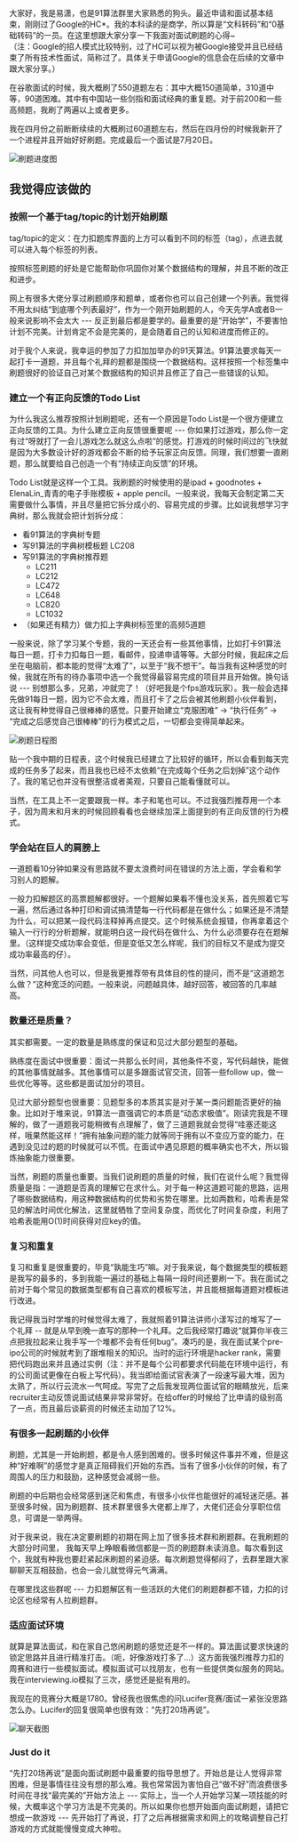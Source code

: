 大家好，我是易潇，也是91算法群里大家熟悉的狗头。最近申请和面试基本结束，刚刚过了Google的HC*。我的本科读的是商学，所以算是“文科转码”和“0基础转码”的一员。在这里想跟大家分享一下我面对面试刷题的心得~   
（注：Google的招人模式比较特别，过了HC可以视为被Google接受并且已经结束了所有技术性面试，简称过了。具体关于申请Google的信息会在后续的文章中跟大家分享。）  

在谷歌面试的时候，我大概刷了550道题左右：其中大概150道简单，310道中等，90道困难。其中有中国站一些剑指和面试经典的重复题。对于前200和一些高频题，我刷了两遍以上或者更多。  

我在四月份之前断断续续的大概刷过60道题左右，然后在四月份的时候我新开了一个进程并且开始好好刷题。完成最后一个面试是7月20日。

![刷题进度图](https://github.com/lilyzhaoyilu/LeetCode-Notes/blob/master/articles/airticleAssests/%E5%88%B7%E9%A2%98%E8%BF%9B%E7%A8%8B.png)


## 我觉得应该做的

### 按照一个基于tag/topic的计划开始刷题
tag/topic的定义：在力扣题库界面的上方可以看到不同的标签（tag），点进去就可以进入每个标签的列表。   

按照标签刷题的好处是它能帮助你巩固你对某个数据结构的理解，并且不断的改正和进步。

网上有很多大佬分享过刷题顺序和题单，或者你也可以自己创建一个列表。我觉得不用太纠结“到底哪个列表最好”，作为一个刚开始刷题的人，今天先学A或者B一般来说影响不会太大 --- 反正到最后都是要学的。最重要的是“开始学”，不要害怕计划不完美。计划肯定不会是完美的，是会随着自己的认知和进度而修正的。

对于我个人来说，我幸运的参加了力扣加加举办的91天算法。91算法要求每天一起打卡一道题，并且每个礼拜的题都是围绕一个数据结构。这样按照一个标签集中刷题很好的验证自己对某个数据结构的知识并且修正了自己一些错误的认知。

### 建立一个有正向反馈的Todo List
为什么我这么推荐按照计划刷题呢，还有一个原因是Todo List是一个很方便建立正向反馈的工具。为什么建立正向反馈很重要呢 --- 你如果打过游戏，那么你一定有过“呀就打了一会儿游戏怎么就这么点啦”的感觉。打游戏的时候时间过的飞快就是因为大多数设计好的游戏都会不断的给予玩家正向反馈。同理，我们想要一直刷题，那么就要给自己创造一个有“持续正向反馈”的环境。

Todo List就是这样一个工具。我刷题的时候使用的是ipad + goodnotes + ElenaLin_青青的电子手账模板 + apple pencil。一般来说，我每天会制定第二天需要做什么事情，并且尽量把它拆分成小的、容易完成的步骤。比如说我想学习字典树，那么我就会把计划拆分成：   
- 看91算法的字典树专题
- 写91算法的字典树模板题 LC208
- 写91算法的字典树推荐题
  - LC211 
  - LC212
  - LC472
  - LC648
  - LC820
  - LC1032
- （如果还有精力）做力扣上字典树标签里的高频5道题    

一般来说，除了学习某个专题，我的一天还会有一些其他事情，比如打卡91算法每日一题，打卡力扣每日一题，看邮件，投递申请等等。大部分时候，我起床之后坐在电脑前，都本能的觉得“太难了”，以至于“我不想干”。每当我有这种感觉的时候，我就在所有的待办事项中选一个我觉得最容易完成的项目并且开始做。换句话说 --- 别想那么多，兄弟，冲就完了！（好吧我是个fps游戏玩家）。我一般会选择先做91每日一题，因为它不会太难，而且打卡了之后会被其他刷题小伙伴看到，这让我有种觉得自己很棒棒的感觉。只要开始建立“克服困难” -> “执行任务” -> “完成之后感觉自己很棒棒”的行为模式之后，一切都会变得简单起来。   

![刷题日程图](https://github.com/lilyzhaoyilu/LeetCode-Notes/blob/master/articles/airticleAssests/%E6%97%A5%E7%A8%8B%E6%88%AA%E5%9B%BE.jpg)

贴一个我中期的日程表，这个时候我已经建立了比较好的循环，所以会看到每天完成的任务多了起来，而且我也已经不太依赖“在完成每个任务之后划掉”这个动作了。我的笔记也并没有很整洁或者美观，只要自己能看懂就可以。

当然，在工具上不一定要跟我一样。本子和笔也可以。不过我强烈推荐用一个本子，因为周末和月末的时候回顾看看也会继续加深上面提到的有正向反馈的行为模式。

### 学会站在巨人的肩膀上
一道题看10分钟如果没有思路就不要太浪费时间在错误的方法上面，学会看和学习别人的题解。

一般力扣解题区的高票题解都很好。一个题解如果看不懂也没关系，首先照着它写一遍，然后通过各种打印和调试搞清楚每一行代码都是在做什么；如果还是不清楚为什么，可以把某一段代码注释掉再点提交。这个时候系统会报错，你再拿着这个输入一行行的分析题解，就能明白这一段代码在做什么、为什么必须要存在在题解里。（这样提交成功率会变低，但是变低又怎么样呢，我们的目标又不是成为提交成功率最高的仔）。

当然，问其他人也可以，但是我更推荐带有具体目的性的提问，而不是“这道题怎么做？”这种宽泛的问题。一般来说，问题越具体，越好回答，被回答的几率越高。

### 数量还是质量？
其实都需要。一定的数量是熟练度的保证和见过大部分题型的基础。  

熟练度在面试中很重要：面试一共那么长时间，其他条件不变，写代码越快，能做的其他事情就越多。其他事情可以是多跟面试官交流，回答一些follow up，做一些优化等等。这些都是面试加分的项目。  

见过大部分题型也很重要：见题型多的本质其实是对于某一类问题能否更好的抽象。比如对于堆来说，91算法一直强调它的本质是“动态求极值”。刚读完我是不理解的，做了一道题我可能稍微有点理解了，做了三道题我就会觉得“哇塞还能这样，哦果然能这样！”拥有抽象问题的能力就等同于拥有以不变应万变的能力，在遇到没见过的题的时候就可以不慌。在面试中遇见原题的概率确实也不大，所以锻炼抽象能力很重要。    

当然，刷题的质量也重要。当我们说刷题的质量的时候，我们在说什么呢？我觉得质量是指：一道题是否真的理解它在求什么。对于每一种这道题可能的思路，运用了哪些数据结构，用这种数据结构的优势和劣势在哪里。比如两数和，哈希表是常见的解法时间优化解法，这里就牺牲了空间复杂度，而优化了时间复杂度，利用了哈希表能用O(1)时间获得对应key的值。  

### 复习和重复
复习和重复是很重要的，毕竟“孰能生巧”嘛。对于我来说，每个数据类型的模板题是我写的最多的，多到我能一遍过的基础上每隔一段时间还要刷一下。我在面试之前对于每个常见的数据类型都有自己喜欢的模板写法，并且能根据每道题对模板进行改进。

我记得我当时学堆的时候觉得太难了，我就照着91算法讲师小漾写过的堆写了一个礼拜 -- 就是从早到晚一直写的那种一个礼拜。之后我经常打趣说“就算你半夜三点把我拉起来让我手写一个堆都不会有任何bug”。凑巧的是，我在面试某个pre-ipo公司的时候就考到了跟堆相关的知识。当时的运行环境是hacker rank，需要把代码跑出来并且通过实例（注：并不是每个公司都要求代码能在环境中运行，有的公司面试更像在白板上写代码）。我当即给面试官表演了一段速写最大堆，因为太熟了，所以行云流水一气呵成。写完了之后我发现两位面试官的眼睛放光，后来recruiter主动反馈说面试结果非常非常好。在给offer的时候给了比申请的级别高了一点，而且最后谈薪资的时候还主动加了12%。  

### 有很多一起刷题的小伙伴
刷题，尤其是一开始刷题，都是令人感到困难的。很多时候这件事并不难，但是这种“好难啊”的感觉才是真正阻碍我们开始的东西。当有了很多小伙伴的时候，有了周围人的压力和鼓励，这种感觉会减弱一些。  

刷题的中后期也会经常感到迷茫和焦虑，有很多小伙伴也能很好的减轻迷茫感。甚至很多时候，因为刷题群、技术群里很多大佬都上岸了，大佬们还会分享职位信息，可谓是一举两得。 

对于我来说，我在决定要刷题的初期在网上加了很多技术群和刷题群。在我刷题的大部分时间里， 我每天早上睁眼看微信都是一页的刷题群未读消息。每次看到这个，我就有种我也要赶紧起床刷题的紧迫感。每次刷题觉得郁闷了，去群里跟大家聊聊天互相鼓励，也会一会儿就觉得元气满满。  

在哪里找这些群呢 --- 力扣题解区有一些活跃的大佬们的刷题群都不错，力扣的讨论区也经常有人拉刷题群。  

### 适应面试环境
就算是算法面试，和在家自己悠闲刷题的感觉还是不一样的。算法面试要求快速的锁定思路并且进行精准打击。（呃，好像游戏打多了...）这方面我强烈推荐力扣的周赛和进行一些模拟面试。模拟面试可以找朋友，也有一些提供类似服务的网站。我在interviewing.io模拟了三次，感觉还是挺有用的。  

我现在的竞赛分大概是1780。曾经我也很焦虑的问Lucifer竞赛/面试一紧张没思路怎么办。Lucifer的回复很简单也很有效：“先打20场再说”。   

![聊天截图](https://github.com/lilyzhaoyilu/LeetCode-Notes/blob/master/articles/airticleAssests/%E8%81%8A%E5%A4%A9%E6%88%AA%E5%9B%BE.png)

### Just do it
“先打20场再说”是面向面试刷题中最重要的指导思想了。开始总是让人觉得非常困难，但是事情往往没有想的那么难。我也常常因为害怕自己“做不好”而浪费很多时间在寻找“最完美的”开始方法上 --- 实际上，当一个人开始学习某一项技能的时候，大概率这个学习方法是不完美的。所以如果你也想开始面向面试刷题，请把它想成一款游戏 --- 先开始打了再说，打了之后再根据需求和网上的攻略调整自己打游戏的方式就能慢慢变成大神啦。  